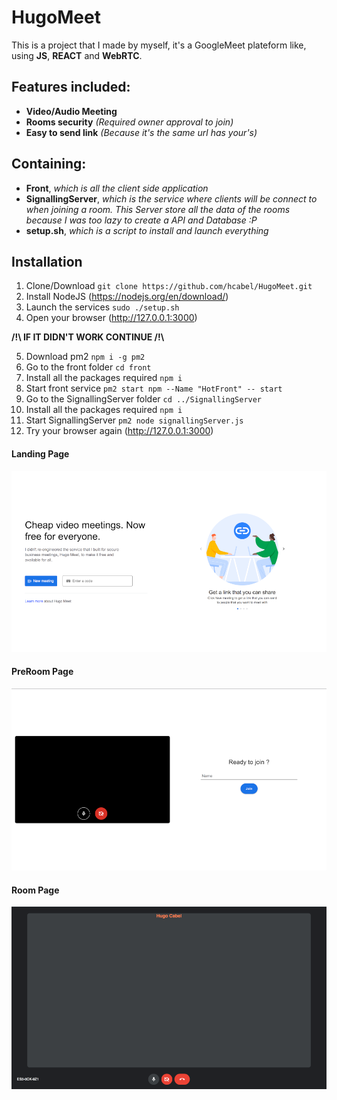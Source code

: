 # HugoMeet

This is a project that I made by myself, it's a GoogleMeet plateform like, using **JS**, **REACT** and **WebRTC**.

## Features included:
- **Video/Audio Meeting**
- **Rooms security** *(Required owner approval to join)*
- **Easy to send link** *(Because it's the same url has your's)*

## Containing:
- **Front**, *which is all the client side application*
- **SignallingServer**, *which is the service where clients will be connect to when joining a room. This Server store all the data of the rooms because I was too lazy to create a API and Database :P*
- **setup.sh**, *which is a script to install and launch everything*

## Installation
1. Clone/Download `git clone https://github.com/hcabel/HugoMeet.git`
2. Install NodeJS (https://nodejs.org/en/download/)
3. Launch the services `sudo ./setup.sh`
4. Open your browser (http://127.0.0.1:3000)

**/!\\ __IF IT DIDN'T WORK CONTINUE__ /!\\**

5. Download pm2 `npm i -g pm2`
6. Go to the front folder `cd front`
7. Install all the packages required `npm i`
8. Start front service `pm2 start npm --Name "HotFront" -- start`
9. Go to the SignallingServer folder `cd ../SignallingServer`
10. Install all the packages required `npm i`
11. Start SignallingServer `pm2 node signallingServer.js`
12. Try your browser again (http://127.0.0.1:3000)

#### Landing Page
![LANDING PAGE](./screens/LandingPage.png)
#### PreRoom Page
![PREROOM PAGE](./screens/PreRoomPage.png)
#### Room Page
![ROOM PAGE](./screens/RoomPage.png)